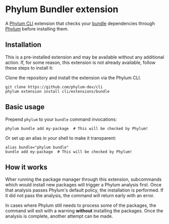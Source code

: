 # Phylum Bundler extension

A [Phylum CLI] extension that checks your [bundle] dependencies through [Phylum]
before installing them.

## Installation

This is a pre-installed extension and may be available without any additional
action. If, for some reason, this extension is not already available, follow
these steps to install it:

Clone the repository and install the extension via the Phylum CLI.

```console
git clone https://github.com/phylum-dev/cli
phylum extension install cli/extensions/bundle
```

## Basic usage

Prepend `phylum` to your `bundle` command invocations:

```console
phylum bundle add my-package  # This will be checked by Phylum!
```

Or set up an alias in your shell to make it transparent:

```console
alias bundle="phylum bundle"
bundle add my-package  # This will be checked by Phylum!
```

## How it works

Wher running the package manager through this extension, subcommands which would
install new packages will trigger a Phylum analysis first. Once that analysis
passes Phylum's default policy, the installation is performed. If it did not
pass the analysis, the command will return early with an error.

In cases where Phylum still needs to process some of the packages, the command
will exit with a warning **without** installing the packages. Once the analysis
is complete, another attempt can be made.

[Phylum CLI]: https://github.com/phylum-dev/cli
[Phylum]: https://phylum.io
[bundle]: https://bundler.io
